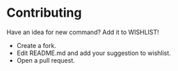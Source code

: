 
# Contributing

Have an idea for new command? Add it to WISHLIST!

- Create a fork.
- Edit README.md and add your suggestion to wishlist.
- Open a pull request.




